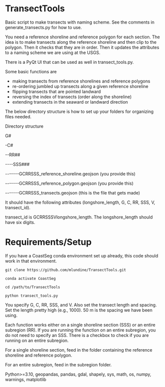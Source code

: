 # TransectTools

Basic script to make transects with naming scheme. See the comments in generate_transects.py for how to use.

You need a reference shoreline and reference polygon for each section. The idea is to make transects along the reference shoreline and then clip to the polygon. Then it checks that they are in order. Then it updates the attributes to a naming scheme we are using at the USGS. 

There is a PyQt UI that can be used as well in transect_tools.py.

Some basic functions are 
* making transects from reference shorelines and reference polygons
* re-ordering jumbled up transects along a given reference shoreline
* flipping transects that are pointed landward
* reversing the index of transects (order along the shoreline)
* extending transects in the seaward or landward direction

The below directory structure is how to set up your folders for organizing files needed.

Directory structure

G#

-C#

--RR##

----SSS###

-------GCRRSSS_reference_shoreline.geojson (you provide this)

-------GCRRSSS_reference_polygon.geojson (you provide this)

-------GCRRSSS_transects.geojson (this is the file that gets made)

It should have the following attributes (longshore_length, G, C, RR, SSS, V, transect_id).

transect_id is GCRRSSSVlongshore_length. The longshore_length should have six digits.

# Requirements/Setup

If you have a CoastSeg conda environment set up already, this code should work in that environment.

	git clone https://github.com/mlundine/TransectTools.git

	conda activate CoastSeg

	cd /path/to/TransectTools

	python transect_tools.py

You specify G, C, RR, SSS, and V. Also set the transect length and spacing. Set the length pretty high (e.g., 1000). 
50 m is the spacing we have been using.

Each function works either on a single shoreline section (SSS) or an entire subregion (RR). If you are running the function on an entire subregion, you do not need to specify an SSS. There is a checkbox to check if you are running on an entire subregion.

For a single shoreline section, feed in the folder containing the reference shoreline and reference polygon.

For an entire subregion, feed in the subregion folder.

Python>=3.10, geopandas, pandas, gdal, shapely, sys, math, os, numpy, warnings, matplotlib



